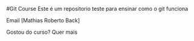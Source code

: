 #Git Course
Este é um repositorio teste para ensinar como o git funciona

Email [Mathias Roberto Back]

Gostou do curso? Quer mais
